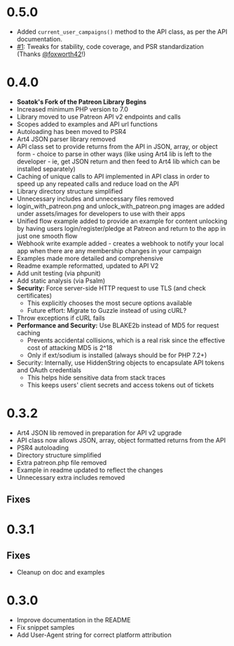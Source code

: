 # 0.5.0

* Added `current_user_campaigns()` method to the API class, as per the API documentation.
* [#1](https://github.com/soatok/patreon-php/pull/1): Tweaks for stability, code coverage,
  and PSR standardization (Thanks [@foxworth42](https://github.com/foxworth42)!)

# 0.4.0

* **Soatok's Fork of the Patreon Library Begins**
* Increased minimum PHP version to 7.0 
* Library moved to use Patreon API v2 endpoints and calls
* Scopes added to examples and API url functions
* Autoloading has been moved to PSR4
* Art4 JSON parser library removed
* API class set to provide returns from the API in JSON, array, or object form - choice to parse in other ways (like using Art4 lib is left to the developer - ie, get JSON return and then feed to Art4 lib which can be installed separately)
* Caching of unique calls to API implemented in API class in order to speed up any repeated calls and reduce load on the API
* Library directory structure simplified
* Unnecessary includes and unnecessary files removed
* login_with_patreon.png and unlock_with_patreon.png images are added under assets/images for developers to use with their apps
* Unified flow example added to provide an example for content unlocking by having users login/register/pledge at Patreon and return to the app in just one smooth flow
* Webhook write example added - creates a webhook to notify your local app when there are any membership changes in your campaign
* Examples made more detailed and comprehensive
* Readme example reformatted, updated to API V2
* Add unit testing (via phpunit)
* Add static analysis (via Psalm)
* **Security:** Force server-side HTTP request to use TLS (and check certificates)
  * This explicitly chooses the most secure options available
  * Future effort: Migrate to Guzzle instead of using cURL?
* Throw exceptions if cURL fails
* **Performance and Security:** Use BLAKE2b instead of MD5 for request caching
  * Prevents accidental collisions, which is a real risk since the
    effective cost of attacking MD5 is 2^18
  * Only if ext/sodium is installed (always should be for PHP 7.2+)
* Security: Internally, use HiddenString objects to encapsulate API tokens and OAuth credentials
  * This helps hide sensitive data from stack traces
  * This keeps users' client secrets and access tokens out of tickets

# 0.3.2

* Art4 JSON lib removed in preparation for API v2 upgrade
* API class now allows JSON, array, object formatted returns from the API
* PSR4 autoloading
* Directory structure simplified
* Extra patreon.php file removed
* Example in readme updated to reflect the changes
* Unnecessary extra includes removed

## Fixes

# 0.3.1

## Fixes

* Cleanup on doc and examples

# 0.3.0

* Improve documentation in the README
* Fix snippet samples
* Add User-Agent string for correct platform attribution
